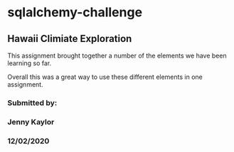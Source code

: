 # sqlalchemy-challenge
## Hawaii Climiate Exploration

This assignment brought together a number of the elements we have been learning so far. 

Overall this was a great way to use these different elements in one assignment.

### Submitted by:
### Jenny Kaylor
### 12/02/2020
